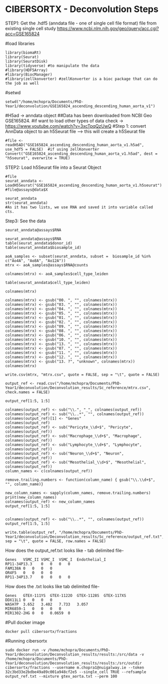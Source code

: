 # CIBERSORTX - Deconvolution Steps

STEP1:
Get the .hdf5 (anndata file - one of single cell file format) file from existing single cell study 
https://www.ncbi.nlm.nih.gov/geo/query/acc.cgi?acc=GSE165824
  
#load libraries
```{r}
library(biomaRt)
library(Seurat)
library(SeuratDisk)
library(tidyverse) #to manipulate the data
#library(HDF5Array)
#library(BiocManager)
#library(zellkonverter) #zellKonverter is a bioc package that can do the job as well
```

#setwd
```{r}
setwd("/home/mchopra/Documents/PhD-Year1/deconvolution/GSE165824_ascending_descending_human_aorta_v1")
```

#H5ad -> anndata object ##Data has been downloaded from NCBI Geo GSE165824.
#if want to load other types of data check -> https://www.youtube.com/watch?v=3xcTpqQzUwQ 
#Step 1: convert AnnData object to an h5Seurat file --> this will create a h5Seurat file

```{r}
#file <- readH5AD("GSE165824_ascending_descending_human_aorta_v1.h5ad", use_hdf5 = FALSE)  #if using zellKonverter
Convert("GSE165824_ascending_descending_human_aorta_v1.h5ad", dest = "h5seurat", overwrite = TRUE)
```

STEP2: Load h5Seurat file into a Seurat Object
```{r}
#file
seurat_anndata <- LoadH5Seurat("GSE165824_ascending_descending_human_aorta_v1.h5seurat")
#file@assays@data$X
```

```{r}
seurat_anndata
str(seurat_anndata)
#As it has two lists, we use RNA and saved it into variable called cts.
```

Step3: See the data
```{r}
seurat_anndata@assays$RNA
```  

```{r}
seurat_anndata@assays$RNA
table(seurat_anndata$donor_id)
table(seurat_anndata$biosample_id)
```

```{r}
aoA_samples <- subset(seurat_anndata, subset =  biosample_id %in% c("Ao4A", "Ao8A", "Ao12A"))
mtrx <- aoA_samples@assays$RNA@counts
```

```{r}
colnames(mtrx) <- aoA_samples$cell_type_leiden
```

```{r}
table(seurat_anndata$cell_type_leiden)
```

```{r}
colnames(mtrx)
```

```{r}
colnames(mtrx) <- gsub("00. ", "", colnames(mtrx))
colnames(mtrx) <- gsub("03. ", "", colnames(mtrx))
colnames(mtrx) <- gsub("04. ", "", colnames(mtrx))
colnames(mtrx) <- gsub("05. ", "", colnames(mtrx))
colnames(mtrx) <- gsub("01. ", "", colnames(mtrx))
colnames(mtrx) <- gsub("02. ", "", colnames(mtrx))
colnames(mtrx) <- gsub("09. ", "", colnames(mtrx))
colnames(mtrx) <- gsub("08. ", "", colnames(mtrx))
colnames(mtrx) <- gsub("06. ", "", colnames(mtrx))
colnames(mtrx) <- gsub("10. ", "", colnames(mtrx))
colnames(mtrx) <- gsub("13. ", "", colnames(mtrx))
colnames(mtrx) <- gsub("07. ", "", colnames(mtrx))
colnames(mtrx) <- gsub("11. ", "", colnames(mtrx))
colnames(mtrx) <- gsub("12. ", "", colnames(mtrx))
colnames(mtrx) <- gsub("13. ?", "unknown", colnames(mtrx))
colnames(mtrx)
```

```{r}
write.csv(mtrx, "mtrx.csv", quote = FALSE, sep = "\t", quote = FALSE)
```

```{r}
output_ref <- read.csv("/home/mchopra/Documents/PhD-Year1/deconvolution/Deconvolution_results/Sc_reference/mtrx.csv", check.names = FALSE)
```

```{r}
output_ref[1:5, 1:5]
```

```{r}
colnames(output_ref) <- sub("\\.", "_", colnames(output_ref))
colnames(output_ref) <- sub("\\..*", "", colnames(output_ref))
colnames(output_ref)[1] <- "Genes"
colnames(output_ref)
colnames(output_ref) <- sub("Pericyte_\\d+$", "Pericyte", colnames(output_ref))
colnames(output_ref) <- sub("Macrophage_\\d+$", "Macrophage", colnames(output_ref))
colnames(output_ref) <- sub("Lymphocyte_\\d+$", "Lymphocyte", colnames(output_ref))
colnames(output_ref) <- sub("Neuron_\\d+$", "Neuron", colnames(output_ref))
colnames(output_ref) <- sub("Mesothelial_\\d+$", "Mesothelial", colnames(output_ref))
column_names <- c(colnames(output_ref))

remove.trailing.numbers <- function(column_name) { gsub("\\.\\d+$", "", column_name)}

new_column_names <- sapply(column_names, remove.trailing.numbers)
print(new_column_names)
colnames(output_ref) <- new_column_names
output_ref[1:5, 1:5]
```

```{r}

colnames(output_ref) <- sub("\\..*", "", colnames(output_ref))
output_ref[1:5, 1:5]
```

```{r}
write.table(output_ref, "/home/mchopra/Documents/PhD-Year1/deconvolution/Deconvolution_results/Sc_reference/output_ref.txt", sep = "\t", quote = FALSE, row.names = FALSE)
```

How does the output_ref.txt looks like - tab delimited file- 
```
Genes	VSMC_II	VSMC_I	VSMC_I	Endothelial_I
RP11-34P13.3	0	0	0	0
FAM138A	0	0	0	0
OR4F5	0	0	0	0
RP11-34P13.7	0	0	0	0
```
How does the .txt looks like tab delimited file- 
```
Genes	GTEX-111YS	GTEX-1122O	GTEX-1128S	GTEX-117XS
DDX11L1	0	0	0	0
WASH7P	3.652	3.402	7.733	3.057
MIR6859-1	0	0	0	0
MIR1302-2HG	0	0	0.0659	0
```
#Pull docker image 
```
docker pull cibersortx/fractions
```

#Running cibersortx
```
sudo docker run -v /home/mchopra/Documents/PhD-Year1/deconvolution/Deconvolution_results/results:/src/data -v /home/mchopra/Documents/PhD-Year1/deconvolution/Deconvolution_results/results:/src/outdir cibersortx/fractions --username m.chopra1@nuigalway.ie --token 32c3bd33e2bdbe49a89c001a948cf2e5 --single_cell TRUE --refsample output_ref.txt --mixture gtex_aorta.txt --perm 100
```
